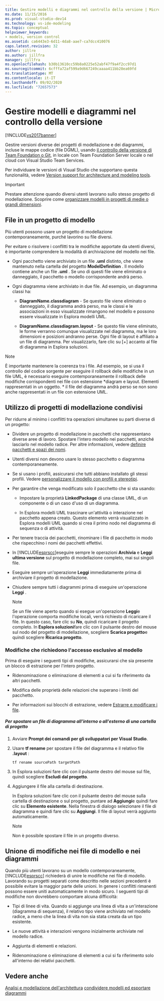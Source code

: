 ```yaml
---
title: Gestire modelli e diagrammi nel controllo della versione | Microsoft Docs
ms.date: 11/15/2016
ms.prod: visual-studio-dev14
ms.technology: vs-ide-modeling
ms.topic: conceptual
helpviewer_keywords:
- models, version control
ms.assetid: ca6443e3-6d11-4da8-aae7-ca7dcc410076
caps.latest.revision: 32
author: jillre
ms.author: jillfra
manager: jillfra
ms.openlocfilehash: b30b13610cc59b8a0225e52abf47f9a4f2cc97d1
ms.sourcegitcommit: 6cfffa72af599a9d667249caaaa411bb28ea69fd
ms.translationtype: MT
ms.contentlocale: it-IT
ms.lasthandoff: 09/02/2020
ms.locfileid: "72657573"
---
```

# <a name="manage-models-and-diagrams-under-version-control"></a>Gestire modelli e diagrammi nel controllo della versione
[!INCLUDE[vs2017banner](../includes/vs2017banner.md)]

Gestire versioni diverse dei progetti di modellazione e dei diagrammi, incluse le mappe codice (file DGML), usando [il controllo della versione di Team Foundation o Git](https://msdn.microsoft.com/library/33267cee-fe5f-4aa3-b2cd-6d22ceace314), in locale con Team Foundation Server locale o nel cloud con Visual Studio Team Services.

 Per individuare le versioni di Visual Studio che supportano questa funzionalità, vedere [Version support for architecture and modeling tools](../modeling/what-s-new-for-design-in-visual-studio.md#VersionSupport).

> [!IMPORTANT]
> Prestare attenzione quando diversi utenti lavorano sullo stesso progetto di modellazione. Scoprire come [organizzare modelli in progetti di medie o grandi dimensioni](../modeling/structure-your-modeling-solution.md).

## <a name="files-in-a-modeling-project"></a><a name="ModelingProjects"></a> File in un progetto di modello
 Più utenti possono usare un progetto di modellazione contemporaneamente, purché lavorino su file diversi.

 Per evitare o risolvere i conflitti tra le modifiche apportate da utenti diversi, è importante comprendere la modalità di archiviazione del modello nei file.

- Ogni pacchetto viene archiviato in un file **.uml** distinto, che viene mantenuto nella cartella del progetto **ModelDefinition** . Il modello contiene anche un file **.uml** . Se uno di questi file viene eliminato o danneggiato, il pacchetto o modello corrispondente andrà perso.

- Ogni diagramma viene archiviato in due file. Ad esempio, un diagramma classi ha:

  - **DiagramName.classdiagram** - Se questo file viene eliminato o danneggiato, il diagramma andrà perso, ma le classi e le associazioni in esso visualizzate rimangono nel modello e possono essere visualizzate in Esplora modelli UML.

  - **DiagramName.classdiagram.layout** - Se questo file viene eliminato, le forme verranno comunque visualizzate nel diagramma, ma le loro dimensioni e posizioni andranno perse. Ogni file di layout è affiliato a un file di diagramma. Per visualizzarlo, fare clic su [+] accanto al file di diagramma in Esplora soluzioni.

> [!NOTE]
> È importante mantenere la coerenza tra i file. Ad esempio, se si usa il controllo del codice sorgente per eseguire il rollback delle modifiche in un file UML, è necessario eseguire contemporaneamente il rollback delle modifiche corrispondenti nei file con estensione *diagram e layout. Elementi rappresentati in un oggetto. \* il file del diagramma andrà perso se non sono anche rappresentati in un file con estensione UML.

## <a name="working-on-shared-modeling-projects"></a><a name="Shared"></a> Utilizzo di progetti di modellazione condivisi
 Per ridurre al minimo i conflitti tra operazioni simultanee su parti diverse di un progetto:

- Dividere un progetto di modellazione in pacchetti che rappresentano diverse aree di lavoro. Spostare l'intero modello nei pacchetti, anziché lasciarlo nel modello radice. Per altre informazioni, vedere [definire pacchetti e spazi dei nomi](../modeling/define-packages-and-namespaces.md).

- Utenti diversi non devono usare lo stesso pacchetto o diagramma contemporaneamente.

- Se si usano i profili, assicurarsi che tutti abbiano installato gli stessi profili. Vedere [personalizzare il modello con profili e stereotipi](../modeling/customize-your-model-with-profiles-and-stereotypes.md).

- Per garantire che venga modificato solo il pacchetto che si sta usando:

  - Impostare la proprietà **LinkedPackage** di una classe UML, di un componente o di un caso d'uso di un diagramma.

  - In Esplora modelli UML trascinare un'attività o interazione nel pacchetto appena creato. Questo elemento verrà visualizzato in Esplora modelli UML quando si crea il primo nodo nel diagramma di sequenza o di attività.

- Per tenere traccia dei pacchetti, rinominare i file di pacchetto in modo che rispecchino i nomi dei pacchetti effettivi.

- In [!INCLUDE[esprscc](../includes/esprscc-md.md)]eseguire sempre le operazioni **Archivia** e **Leggi ultima versione** sul progetto di modellazione completo, mai sui singoli file.

- Eseguire sempre un'operazione **Leggi** immediatamente prima di archiviare il progetto di modellazione.

- Chiudere sempre tutti i diagrammi prima di eseguire un'operazione **Leggi** .

    > [!NOTE]
    > Se un file viene aperto quando si esegue un'operazione **Leggi**e l'operazione comporta modifiche locali, verrà richiesto di ricaricare il file. In questo caso, fare clic su **No**, quindi ricaricare il progetto completo. In **Esplora soluzioni**fare clic con il pulsante destro del mouse sul nodo del progetto di modellazione, scegliere **Scarica progetto**e quindi scegliere **Ricarica progetto**.

### <a name="changes-requiring-exclusive-access-to-the-model"></a><a name="Exclusive"></a> Modifiche che richiedono l'accesso esclusivo al modello
 Prima di eseguire i seguenti tipi di modifiche, assicurarsi che sia presente un blocco di estrazione per l'intero progetto.

- Ridenominazione o eliminazione di elementi a cui si fa riferimento da altri pacchetti.

- Modifica delle proprietà delle relazioni che superano i limiti del pacchetto.

- Per informazioni sui blocchi di estrazione, vedere [Estrarre e modificare i file](https://msdn.microsoft.com/library/eb404d63-c448-4994-9416-3e6d50ec554a).

##### <a name="to-move-a-diagram-file-in-or-out-of-a-project-folder"></a>Per spostare un file di diagramma all'interno o all'esterno di una cartella di progetto

1. Avviare **Prompt dei comandi per gli sviluppatori per Visual Studio**.

2. Usare **tf rename** per spostare il file del diagramma e il relativo file **.layout** :

     `tf rename sourcePath targetPath`

3. In Esplora soluzioni fare clic con il pulsante destro del mouse sul file, quindi scegliere **Escludi dal progetto**.

4. Aggiungere il file alla cartella di destinazione.

     In Esplora soluzioni fare clic con il pulsante destro del mouse sulla cartella di destinazione o sul progetto, puntare ad **Aggiungi**e quindi fare clic su **Elemento esistente**. Nella finestra di dialogo selezionare il file di diagramma e quindi fare clic su **Aggiungi**. Il file di layout verrà aggiunto automaticamente.

    > [!NOTE]
    > Non è possibile spostare il file in un progetto diverso.

## <a name="merging-changes-in-model-files-and-diagrams"></a><a name="Merging"></a> Unione di modifiche nei file di modello e nei diagrammi
 Quando più utenti lavorano su un modello contemporaneamente, [!INCLUDE[esprscc](../includes/esprscc-md.md)] richiederà di unire le modifiche nei file di modello. Lavorando su progetti separati come descritto nelle sezioni precedenti è possibile evitare la maggior parte delle unioni. In genere i conflitti rimanenti possono essere uniti automaticamente in modo sicuro. I seguenti tipi di modifiche non dovrebbero comportare alcuna difficoltà:

- Tipi di linee di vita. Quando si aggiunge una linea di vita a un'interazione (diagramma di sequenza), il relativo tipo viene archiviato nel modello radice, a meno che la linea di vita non sia stata creata da un tipo esistente.

- Le nuove attività e interazioni vengono inizialmente archiviate nel modello radice.

- Aggiunta di elementi e relazioni.

- Ridenominazione o eliminazione di elementi a cui si fa riferimento solo all'interno dei relativi pacchetti.

## <a name="see-also"></a>Vedere anche
 [Analisi e modellazione dell'architettura](../modeling/analyze-and-model-your-architecture.md) [condividere modelli ed esportare diagrammi](../modeling/share-models-and-exporting-diagrams.md)
